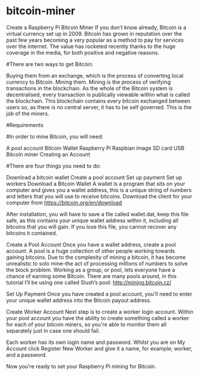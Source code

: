 # bitcoin-miner
Create a Raspberry Pi Bitcoin Miner
If you don’t know already, Bitcoin is a virtual currency set up in 2009. Bitcoin has grown in reputation over the past few years becoming a very popular as a method to pay for services over the internet. The value has rocketed recently thanks to the huge coverage in the media, for both positive and negative reasons.

#There are two ways to get Bitcoin:

Buying them from an exchange, which is the process of converting local currency to Bitcoin.
Mining them. Mining is the process of verifying transactions in the blockchain.
As the whole of the Bitcoin system is decentralised, every transaction is publically viewable within what is called the blockchain. This blockchain contains every bitcoin exchanged between users so, as there is no central server, it has to be self governed. This is the job of the miners.

#Requirements

#In order to mine Bitcoin, you will need:

A pool account
Bitcoin Wallet
Raspberry Pi
Raspbian image SD card
USB Bitcoin miner
Creating an Account

#There are four things you need to do:

Download a bitcoin wallet
Create a pool account
Set up payment
Set up workers
Download a Bitcoin Wallet
A wallet is a program that sits on your computer and gives you a wallet address, this is a unique string of numbers and letters that you will use to receive bitcoins. Download the client for your computer from https://bitcoin.org/en/download

After installation, you will have to save a file called wallet.dat, keep this file safe, as this contains your unique wallet address within it, including all bitcoins that you will gain. If you lose this file, you cannot recover any bitcoins it contained.

Create a Pool Account
Once you have a wallet address, create a pool account. A pool is a huge collection of other people working towards gaining bitcoins. Due to the complexity of mining a bitcoin, it has become unrealistic to solo mine–the act of processing millions of numbers to solve the block problem. Working as a group, or pool, lets everyone have a chance of earning some Bitcoin. There are many pools around, in this tutorial I’ll be using one called Slush’s pool: http://mining.bitcoin.cz/

Set Up Payment
Once you have created a pool account, you'll need to enter your unique wallet address into the Bitcoin payout address.

Create Worker Account
Next step is to create a worker login account. Within your pool account you have the ability to create something called a worker for each of your bitcoin miners, so you're able to monitor them all separately just in case one should fail. 

Each worker has its own login name and password. Whilst you are on My Account click Register New Worker and give it a name, for example; worker, and a password.

Now you're ready to set your Raspberry Pi mining for Bitcoin.

